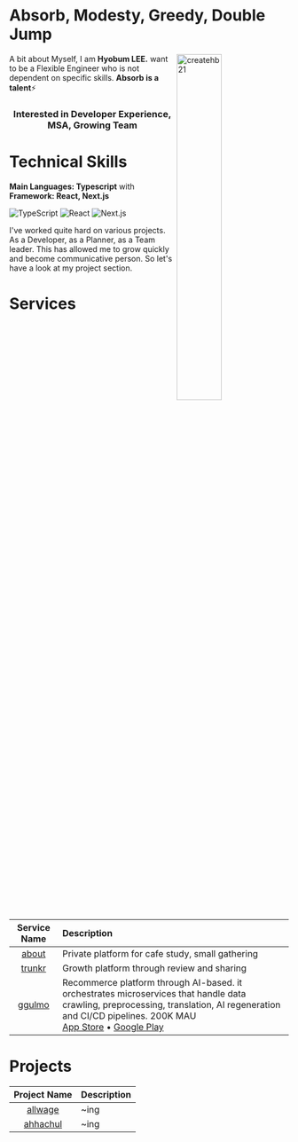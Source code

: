 <h1 align="left">Absorb, Modesty, Greedy, Double Jump</h1>
<a href="https://makers.appwrite.io/createhb21">
    <img width="40%" align="right" src="https://github-readme-stats.vercel.app/api?username=createhb21&include_all_commits=true&count_private=true&show_icons=true&line_height=20&title_color=7A7ADB&icon_color=2234AE&text_color=D3D3D3&bg_color=0,000000,130F40" alt="createhb21" />
</a>

A bit about Myself, I am <b>Hyobum LEE.</b> want to be a Flexible Engineer who is not dependent on specific skills. <b>Absorb is a talent</b>⚡

<h3 align="center"> Interested in Developer Experience, MSA, Growing Team </h3>

<div align="left">

<h1>Technical Skills</h1>
 
 <b>Main Languages: Typescript</b> with <b>Framework: React, Next.js</b>

<p align="left"> 
 <img alt="TypeScript" src="https://img.shields.io/badge/TypeScript-3178C6?style=for-the-badge&logo=TypeScript&logoColor=white"/>
 <img alt="React" src="https://img.shields.io/badge/React-61DAFB?style=for-the-badge&logo=React&logoColor=white"/>
 <img alt="Next.js" src="https://img.shields.io/badge/Next.js-000000?style=for-the-badge&logo=nextdotjs&logoColor=white"/>
</p>

I've worked quite hard on various projects. As a Developer, as a Planner, as a Team leader. This has allowed me to grow quickly and become communicative person. So let's have a look at my project section.

<h1 align="left">Services</h1>

|         Service Name          | Description                                                                                                                                                                                                                                                                                                                                                                                                                                                          |
| :---------------------------: | :------------------------------------------------------------------------------------------------------------------------------------------------------------------------------------------------------------------------------------------------------------------------------------------------------------------------------------------------------------------------------------------------------------------------------------------------------------------- |
| [about](https://studyabout.herokuapp.com)  | Private platform for cafe study, small gathering 
| [trunkr](https://trunkr.kr/)  | Growth platform through review and sharing                                                                                                                                                                                
| [ggulmo](https://ggulmo.com/search/products?text=%EC%8B%B8%EC%9D%B4&includes=%ED%9D%A0%EB%BB%91%EC%87%BC) | Recommerce platform through AI-based. it orchestrates microservices that handle data crawling, preprocessing, translation, AI regeneration and CI/CD pipelines. 200K MAU <br /> [App Store](https://apps.apple.com/kr/app/id6467176042) • [Google Play](https://play.google.com/store/apps/details?id=com.ggulmoapp&hl=ko-KR) |

<h1 align="left">Projects</h1>

|                Project Name                | Description                                                                            |
| :----------------------------------------: | :------------------------------------------------------------------------------------- |
| [allwage](https://github.com/orgs/allwagelab/repositories) | ~ing |
| [ahhachul](https://github.com/ahachulTeam) | ~ing |

